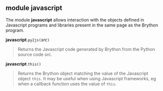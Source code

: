 module **javascript**
---------------------

The module **javascript** allows interaction with the objects defined in 
Javascript programs and libraries present in the same page as the Brython 
program.

**javascript**.`py2js(`_src_`)`
> Returns the Javascript code generated by Brython from the Python source code _src_.

**javascript**.`this()`
> Returns the Brython object matching the value of the Javascript object `this`. It
> may be useful when using Javascript frameworks, eg when a callback function uses
> the value of `this`.
